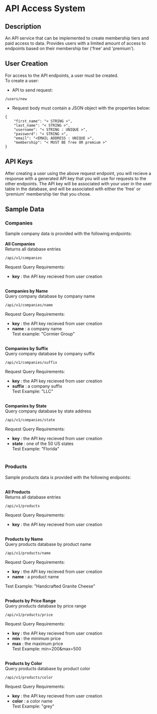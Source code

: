 # API Access System

## Description
An API service that can be implemented to create membership tiers and paid access to data. Provides users with a limited amount of access to endpoints based on their membership tier ('free' and 'premium').

## User Creation
For access to the API endpoints, a user must be created. <br>
To create a user: <br>
- API to send request:<br> 
```
/users/new
``` 
- Request body must contain a JSON object with the properties below: <br>
```
{
    "first_name": "< STRING >",
	"last_name": "< STRING >",
	"username": "< STRING : UNIQUE >",
	"password": "< STRING >",
	"email": "<EMAIL ADDRESS : UNIQUE >",
	"membership": "< MUST BE free OR premium >"
}
```

## API Keys
After creating a user using the above request endpoint, you will recieve a response with a generated API key that you will use for requests to the other endpoints. The API key will be associated with your user in the user table in the database, and will be associated with either the 'free' or 'premium' membership tier that you chose.

## Sample Data
### Companies
Sample company data is provided with the following endpoints: <br><br>
<strong>All Companies</strong><br>
Returns all database entries
```
/api/v1/companies
```
Request Query Requirements:<br>
- <strong>key</strong> : the API key recieved from user creation<br><br>

<strong>Companies by Name</strong><br>
Query company database by company name
```
/api/v1/companies/name
```
Request Query Requirements:<br>
- <strong>key</strong> : the API key recieved from user creation<br>
- <strong>name</strong> : a company name<br>
Test example: "Cormier Group"<br><br>

<strong>Companies by Suffix</strong><br>
Query company database by company suffix
```
/api/v1/companies/suffix
```
Request Query Requirements:<br>
- <strong>key</strong> : the API key recieved from user creation
- <strong>suffix</strong> : a company suffix<br>
Test Example: "LLC"<br><br>

<strong>Companies by State</strong><br>
Query company database by state address
```
/api/v1/companies/state
```
Request Query Requirements:<br>
- <strong>key</strong> : the API key recieved from user creation
- <strong>state</strong> : one of the 50 US states<br>
Test Example: "Florida" <br><br>

### Products
Sample products data is provided with the following endpoints: <br><br>

<strong>All Products</strong><br>
Returns all database entries
```
/api/v1/products
```
Request Query Requirements:<br>
- <strong>key</strong> : the API key recieved from user creation<br><br>

<strong>Products by Name</strong><br>
Query products database by product name
```
/api/v1/products/name
```
Request Query Requirements:<br>
- <strong>key</strong> : the API key recieved from user creation<br>
- <strong>name</strong> : a product name<br>

Test Example: "Handcrafted Granite Cheese"<br><br>

<strong>Products by Price Range</strong><br>
Query products database by price range
```
/api/v1/products/price
```
Request Query Requirements:<br>
- <strong>key</strong> : the API key recieved from user creation<br>
- <strong>min</strong> : the minimum price<br>
- <strong>max</strong> : the maximum price<br>
Test Example: min=200&max=500 <br><br>

<strong>Products by Color</strong><br>
Query products database by product color
```
/api/v1/products/color
```
Request Query Requirements:<br>
- <strong>key</strong> : the API key recieved from user creation<br>
- <strong>color</strong> : a color name <br>
Test Example: "grey"